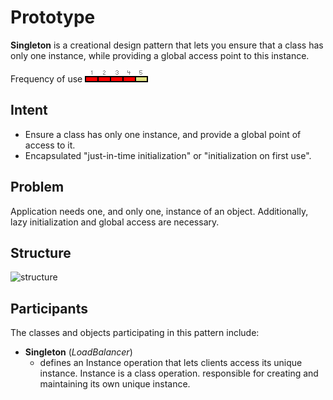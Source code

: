 # Prototype

**Singleton** is a creational design pattern that lets you ensure that a class has only one instance, while providing a global access point to this instance.

Frequency of use ![medium-high](./img/use_medium_high.gif)

## Intent
* Ensure a class has only one instance, and provide a global point of access to it.
* Encapsulated "just-in-time initialization" or "initialization on first use".

## Problem
Application needs one, and only one, instance of an object. Additionally, lazy initialization and global access are necessary.

## Structure
![structure](./img/structure.png)

## Participants
The classes and objects participating in this pattern include:

* **Singleton** (*LoadBalancer*)
  * defines an Instance operation that lets clients access its unique instance. Instance is a class operation.
responsible for creating and maintaining its own unique instance.
